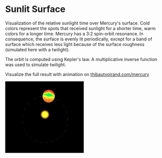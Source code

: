 # Sunlit Surface

Visualization of the relative sunlight time over Mercury's surface. Cold colors
represent the spots that received sunlight for a shorter time, warm colors for
a longer time. Mercury has a 3:2 spin-orbit resonance. In consequence, the
surface is evenly lit periodically, except for a band of surface which receives
less light because of the surface roughness (simulated here with a twilight).

The orbit is computed using Kepler's law. A multiplicative inverse function was
used to simulate twilight.

Visualize the full result with animation on [thibautvoirand.com/mercury](https://thibautvoirand.com/mercury)

<img src="docs/example.png" width="50%"/>
